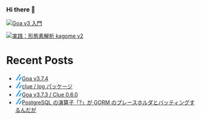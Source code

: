 ### Hi there 👋

[![Goa v3 入門](https://user-images.githubusercontent.com/4232165/99132515-db697b00-2659-11eb-8dae-05b549bcba90.png)](https://zenn.dev/ikawaha/books/goa-design-v3)

[![実践：形態素解析 kagome v2](https://user-images.githubusercontent.com/4232165/102152682-e281e400-3eb8-11eb-91f7-13e08a8977d9.png)](https://zenn.dev/ikawaha/books/kagome-v2-japanese-tokenizer)

# Recent Posts

<!--[START github.com/ikawaha/feedsnippet]--><!--[2022-05-16T00:01:40Z]-->
* ![](./icon/zenn.png)[Goa v3.7.4](https://zenn.dev/ikawaha/articles/20220515-8f78f05cd20ff7)
* ![](./icon/zenn.png)[clue / log パッケージ](https://zenn.dev/ikawaha/articles/20220503-6677a85c121a27)
* ![](./icon/zenn.png)[Goa v3.7.3 / Clue 0.6.0](https://zenn.dev/ikawaha/articles/20220503-1528a09718aef9)
* ![](./icon/zenn.png)[PostgreSQL の演算子「?」が GORM のプレースホルダとバッティングするんだが](https://zenn.dev/ikawaha/articles/20220113-bb7328a9f89925)
<!--[END github.com/ikawaha/feedsnippet]-->

